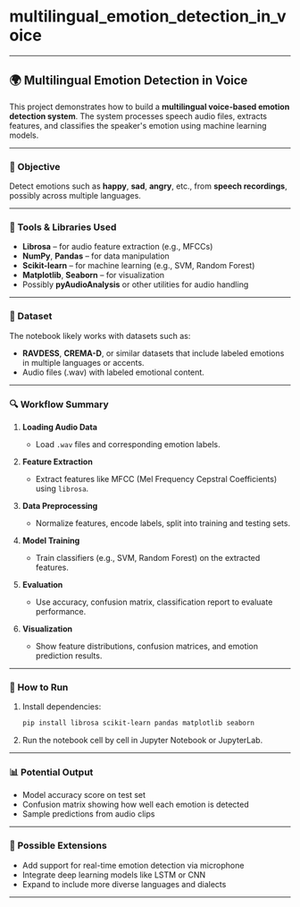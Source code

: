 # multilingual_emotion_detection_in_voice
---

## 🌍 Multilingual Emotion Detection in Voice

This project demonstrates how to build a **multilingual voice-based emotion detection system**. The system processes speech audio files, extracts features, and classifies the speaker's emotion using machine learning models.

---

### 🎯 Objective

Detect emotions such as **happy**, **sad**, **angry**, etc., from **speech recordings**, possibly across multiple languages.

---

### 🧰 Tools & Libraries Used

* **Librosa** – for audio feature extraction (e.g., MFCCs)
* **NumPy**, **Pandas** – for data manipulation
* **Scikit-learn** – for machine learning (e.g., SVM, Random Forest)
* **Matplotlib**, **Seaborn** – for visualization
* Possibly **pyAudioAnalysis** or other utilities for audio handling

---

### 📁 Dataset

The notebook likely works with datasets such as:

* **RAVDESS**, **CREMA-D**, or similar datasets that include labeled emotions in multiple languages or accents.
* Audio files (.wav) with labeled emotional content.

---

### 🔍 Workflow Summary

1. **Loading Audio Data**

   * Load `.wav` files and corresponding emotion labels.

2. **Feature Extraction**

   * Extract features like MFCC (Mel Frequency Cepstral Coefficients) using `librosa`.

3. **Data Preprocessing**

   * Normalize features, encode labels, split into training and testing sets.

4. **Model Training**

   * Train classifiers (e.g., SVM, Random Forest) on the extracted features.

5. **Evaluation**

   * Use accuracy, confusion matrix, classification report to evaluate performance.

6. **Visualization**

   * Show feature distributions, confusion matrices, and emotion prediction results.

---

### 🚀 How to Run

1. Install dependencies:

   ```bash
   pip install librosa scikit-learn pandas matplotlib seaborn
   ```

2. Run the notebook cell by cell in Jupyter Notebook or JupyterLab.

---

### 📊 Potential Output

* Model accuracy score on test set
* Confusion matrix showing how well each emotion is detected
* Sample predictions from audio clips

---

### 🔮 Possible Extensions

* Add support for real-time emotion detection via microphone
* Integrate deep learning models like LSTM or CNN
* Expand to include more diverse languages and dialects

---

